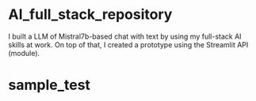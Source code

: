 # AI_full_stack_repository
I built a LLM of Mistral7b-based chat with text by using my full-stack AI skills at work. On top of that, I created a prototype using the Streamlit API (module). 
# sample_test
